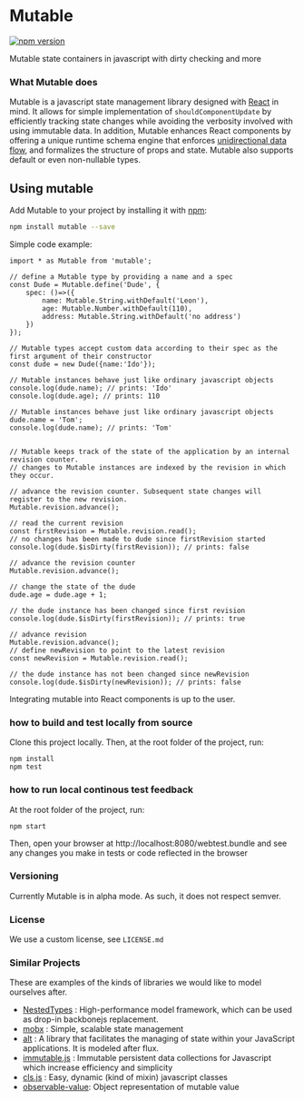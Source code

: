 # Mutable
[![npm version](https://badge.fury.io/js/mutable.svg)](https://badge.fury.io/js/mutable)

Mutable state containers in javascript with dirty checking and more

### What Mutable does
Mutable is a javascript state management library designed with [React](https://github.com/facebook/react) in mind.
It allows for simple implementation of ```shouldComponentUpdate``` by efficiently tracking state changes while avoiding the verbosity involved with using immutable data.
In addition, Mutable enhances React components by offering a unique runtime schema engine that enforces [unidirectional data flow](https://facebook.github.io/flux/),
and formalizes the structure of props and state.
Mutable also supports default or even non-nullable types.

## Using mutable
Add Mutable to your project by installing it with [npm](https://www.npmjs.com/):

```bash
npm install mutable --save
```

Simple code example:
```es6
import * as Mutable from 'mutable';

// define a Mutable type by providing a name and a spec
const Dude = Mutable.define('Dude', {
    spec: ()=>({
        name: Mutable.String.withDefault('Leon'),
        age: Mutable.Number.withDefault(110),
        address: Mutable.String.withDefault('no address')
    })
});
 
// Mutable types accept custom data according to their spec as the first argument of their constructor
const dude = new Dude({name:'Ido'});
 
// Mutable instances behave just like ordinary javascript objects
console.log(dude.name); // prints: 'Ido'
console.log(dude.age); // prints: 110
 
// Mutable instances behave just like ordinary javascript objects
dude.name = 'Tom';
console.log(dude.name); // prints: 'Tom'
 
 
// Mutable keeps track of the state of the application by an internal revision counter.
// changes to Mutable instances are indexed by the revision in which they occur.
 
// advance the revision counter. Subsequent state changes will register to the new revision.
Mutable.revision.advance();
 
// read the current revision
const firstRevision = Mutable.revision.read();
// no changes has been made to dude since firstRevision started
console.log(dude.$isDirty(firstRevision)); // prints: false
 
// advance the revision counter
Mutable.revision.advance();

// change the state of the dude
dude.age = dude.age + 1;

// the dude instance has been changed since first revision
console.log(dude.$isDirty(firstRevision)); // prints: true
 
// advance revision
Mutable.revision.advance();
// define newRevision to point to the latest revision
const newRevision = Mutable.revision.read();
 
// the dude instance has not been changed since newRevision
console.log(dude.$isDirty(newRevision)); // prints: false
```
Integrating mutable into React components is up to the user.

### how to build and test locally from source
Clone this project locally.
Then, at the root folder of the project, run:
```shell
npm install
npm test
```
### how to run local continous test feedback
At the root folder of the project, run:
```shell
npm start
```
Then, open your browser at http://localhost:8080/webtest.bundle
and see any changes you make in tests or code reflected in the browser

### Versioning
Currently Mutable is in alpha mode. As such, it does not respect semver.

### License
We use a custom license, see ```LICENSE.md```

### Similar Projects
These are examples of the kinds of libraries we would like to model ourselves after.
 - [NestedTypes](https://github.com/Volicon/NestedTypes) : High-performance model framework, which can be used as drop-in backbonejs replacement.
 - [mobx](https://github.com/mobxjs/mobx) : Simple, scalable state management
 - [alt](http://alt.js.org/) : A library that facilitates the managing of state within your JavaScript applications. It is modeled after flux.
 - [immutable.js](https://github.com/facebook/immutable-js/) : Immutable persistent data collections for Javascript which increase efficiency and simplicity
 - [cls.js](https://github.com/camel-chased/cls.js) : Easy, dynamic (kind of mixin) javascript classes
 - [observable-value](https://github.com/medikoo/observable-value): Object representation of mutable value
 
 
